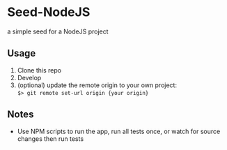 # Seed-NodeJS
a simple seed for a NodeJS project

## Usage
1) Clone this repo
2) Develop
2) (optional) update the remote origin to your own project: <br>```$> git remote set-url origin {your origin}```

## Notes
* Use NPM scripts to run the app, run all tests once, or watch for source changes then run tests
